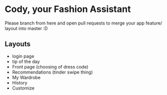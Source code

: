 # Cody, your Fashion Assistant
Please branch from here and open pull requests to merge your app feature/ layout into master :D

## Layouts
* login page
* tip of the day
* Front page (choosing of dress code)
* Recommendations (tinder swipe thing)
* My Wardrobe
* History
* Customize